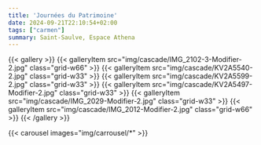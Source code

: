 ```yaml
---
title: 'Journées du Patrimoine'
date: 2024-09-21T22:10:54+02:00
tags: ["carmen"]
summary: Saint-Saulve, Espace Athena
---
```


{{< gallery >}}
  {{< galleryItem src="img/cascade/IMG_2102-3-Modifier-2.jpg" class="grid-w66" >}}
  {{< galleryItem src="img/cascade/KV2A5540-2.jpg" class="grid-w33" >}}
  {{< galleryItem src="img/cascade/KV2A5599-2.jpg" class="grid-w33" >}}
  {{< galleryItem src="img/cascade/KV2A5497-Modifier-2.jpg" class="grid-w33" >}}
  {{< galleryItem src="img/cascade/IMG_2029-Modifier-2.jpg" class="grid-w33" >}}
  {{< galleryItem src="img/cascade/IMG_2012-Modifier-2.jpg" class="grid-w66" >}}
{{< /gallery >}}

{{< carousel images="img/carrousel/*" >}}
